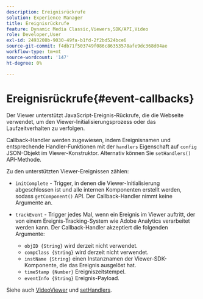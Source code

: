```yaml
---
description: Ereignisrückrufe
solution: Experience Manager
title: Ereignisrückrufe
feature: Dynamic Media Classic,Viewers,SDK/API,Video
role: Developer,User
exl-id: 2493208b-9030-49fa-b1fd-2f2bd524bce6
source-git-commit: f4db71f503749f086c86353578afe9dc368d04ae
workflow-type: tm+mt
source-wordcount: '147'
ht-degree: 0%

---
```


# Ereignisrückrufe{#event-callbacks}

Der Viewer unterstützt JavaScript-Ereignis-Rückrufe, die die Webseite verwendet, um den Viewer-Initialisierungsprozess oder das Laufzeitverhalten zu verfolgen.

Callback-Handler werden zugewiesen, indem Ereignisnamen und entsprechende Handler-Funktionen mit der `handlers` Eigenschaft auf `config` JSON-Objekt im Viewer-Konstruktor. Alternativ können Sie `setHandlers()` API-Methode.

Zu den unterstützten Viewer-Ereignissen zählen:

* `initComplete` - Trigger, in denen die Viewer-Initialisierung abgeschlossen ist und alle internen Komponenten erstellt werden, sodass `getComponent()` API. Der Callback-Handler nimmt keine Argumente an.

* `trackEvent` - Trigger jedes Mal, wenn ein Ereignis im Viewer auftritt, der von einem Ereignis-Tracking-System wie Adobe Analytics verarbeitet werden kann. Der Callback-Handler akzeptiert die folgenden Argumente:

   * `objID {String}` wird derzeit nicht verwendet.
   * `compClass {String}` wird derzeit nicht verwendet.
   * `instName {String}` einen Instanznamen der Viewer-SDK-Komponente, die das Ereignis ausgelöst hat.
   * `timeStamp {Number}` Ereigniszeitstempel.
   * `eventInfo {String}` Ereignis-Payload.

Siehe auch [VideoViewer](../../c-html5-s7-aem-asset-viewers/c-html5-video-reference/c-html5-video-viewer-20-javascriptapiref/r-html5-video-viewer-20-javascriptapiref-videoviewer.md#reference-bfad5aa071c74a66a23c39a9b48dedb0) und [setHandlers](../../c-html5-s7-aem-asset-viewers/c-html5-video-reference/c-html5-video-viewer-20-javascriptapiref/r-html5-video-viewer-20-javascriptapiref-sethandlers.md#reference-22b373b37e8943a7be5c4d4cc21ed926).
